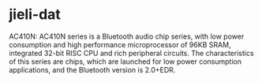 
# jieli-dat

AC410N: AC410N series is a Bluetooth audio chip series, with low power consumption and high performance microprocessor of 96KB SRAM, integrated 32-bit RISC CPU and rich peripheral circuits. The characteristics of this series are chips, which are launched for low power consumption applications, and the Bluetooth version is 2.0+EDR.

[Official website]: http://www.zh-jieli.com/